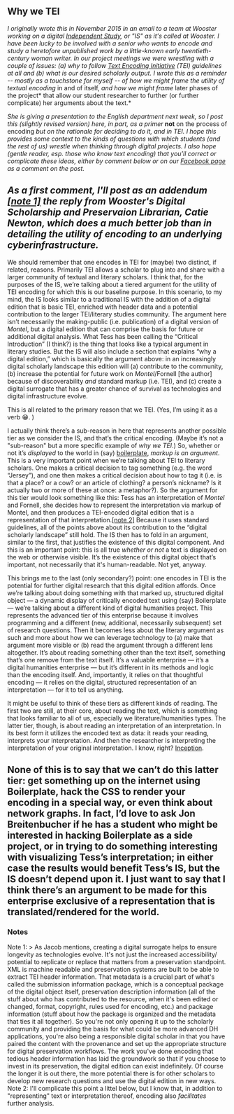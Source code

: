 ## Why we TEI

*I originally wrote this in November 2015 in an email to a team at Wooster working on a digital [Independent Study](https://www.wooster.edu/academics/research/is/), or "IS" as it's called at Wooster. I have been lucky to be involved with a senior who wants to encode and study a heretofore unpublished work by a little-known early twentieth-century woman writer. In our project meetings we were wrestling with a couple of issues: (a) why to follow [Text Encoding Initiative](http://www.tei-c.org/index.xml) (TEI) guidelines at all and (b) what is our desired scholarly output. I wrote this as a reminder -- mostly as a touchstone for myself -- of how we might frame the utility of textual encoding* in and of itself, *and how we might frame* later phases of the project* that allow our student researcher to further (or further complicate) her arguments about the text.*

*She is giving a presentation to the English department next week, so I post this (slightly revised version) here, in part, as a primer* **not** on the process of encoding *but on the rationale for deciding to do it, and in TEI. I hope this provides some context to the kinds of questions with which students (and the rest of us) wrestle when thinking through digital projects. I also hope (gentle reader, esp. those who know text encoding) that you'll correct or complicate these ideas, either by comment below or on our [Facebook page](https://www.facebook.com/ohiofiveDS/) as a comment on the post.*

*As a first comment, I'll post as an addendum [[note 1]](#note-1) the reply from Wooster's Digital Scholarship and Preservaion Librarian, Catie Newton, which does a much better job than in detailing the utility of encoding to an underlying cyberinfrastructure.*
-----
We should remember that one encodes in TEI for (maybe) two distinct, if related, reasons. Primarily TEI allows a scholar to plug into and share with a larger community of textual and literary scholars. I think that, for the purposes of the IS, we’re talking about a tiered argument for the utility of TEI encoding for which this is our  baseline purpose. In this scenario, to my mind, the IS looks similar to a traditional IS with the addition of a digital edition that is basic TEI, enriched with header data and a potential contribution to the larger TEI/literary studies community. The argument here isn’t necessarily the making-public (i.e. publication) of a digital version of *Montel*, but a digital edition that can comprise the basis for future or additional digital analysis. What Tess has been calling the “Critical Introduction” (I think?) is the thing that looks like a typical argument in literary studies. But the IS will also include a section that explains “why a digital edition,” which is basically the argument above: in an increasingly digital scholarly landscape this edition will (a) contribute to the community, (b) increase the potential for future work on *Montel*/Fornell [the author] because of discoverability *and* standard markup (i.e. TEI), and (c) create a digital surrogate that has a greater chance of survival as technologies and digital infrastructure evolve. 

This is all related to the primary reason that we TEI. (Yes, I’m using it as a verb :grin:. )

I actually think there’s a sub-reason in here that represents another possible tier as we consider the IS, and that’s the critical encoding. (Maybe it’s not a "sub-reason" but a more specific example of *why we TEI*.) So, whether or not it’s *displayed* to the world in (say) [boilerplate](http://dcl.ils.indiana.edu/teibp/), *markup is an argument*. This is a very important point when we’re talking about TEI to literary scholars. One makes a critical decision to tag something (e.g. the word “Jersey”), and one then makes a critical decision about how to tag it (i.e. is that a place? or a cow? or an article of clothing? a person’s nickname? Is it actually two or more of these at once: a metaphor?). So the argument for this tier would look something like this: Tess has an interpretation of *Montel* and Fornell, she decides how to represent the interpretation via markup of Montel, and then produces a TEI-encoded digital edition that is a representation of that interpretation.[[note 2]](#note-2) Because it uses standard guidelines, all of the points above about its contribution to the “digital scholarly landscape” still hold. The IS then has to fold in an argument, similar to the first, that justifies the existence of this digital component. And this is an important point: this is all true *whether or not* a text is displayed on the web or otherwise visible. It’s the existence of this digital object that’s important, not necessarily that it's human-readable. Not yet, anyway. 

This brings me to the last (only secondary?) point: one encodes in TEI is the potential for further digital research that this digital edition affords. Once we’re talking about  doing something with that marked up, structured digital object — a dynamic display of critically encoded text using (say) Boilerplate — we’re talking about a different kind of digital humanities project. This represents the advanced tier of this enterprise because it involves programming and a different (new, additional, necessarily subsequent) set of research questions. Then it becomes less about the literary argument as such and more about how we can leverage technology to (a) make that argument more visible or (b) read the argument through a different lens altogether. It’s about reading something other than the text itself, something that’s one remove from the text itself. It’s a valuable enterprise — it’s a digital humanities enterprise — but it’s different in its methods and logic than the encoding itself. And, importantly, it relies on that thoughtful encoding — it relies on the digital, structured representation of an interpretation — for it to tell us anything. 

It might be useful to think of these tiers as different kinds of reading. The first two are still, at their core, about reading the text, which is something that looks familiar to all of us, especially we literature/humanities types. The latter tier, though, is about reading an interpretation of an interpretation. In its best form it utilizes the encoded text as data: it reads your reading, interprets your interpretation. And then the researcher is interpreting the interpretation of your original interpretation. I know, right? [Inception](http://gph.is/1eNue2O).

None of this is to say that we can’t do this latter tier: get something up on the internet using Boilerplate, hack the CSS to render your encoding in a special way, or even think about network graphs. In fact, I’d love to ask Jon Breitenbucher if he has a student who might be interested in hacking Boilerplate as a side project, or in trying to do something interesting with visualizing Tess’s interpretation; in either case the results would benefit Tess’s IS, but the IS doesn’t depend upon it. I just want to say that I think there’s an argument to be made for this enterprise exclusive of a representation that is translated/rendered for the world. 
-----
### Notes
<a id="note-1">Note 1</a>: > As Jacob mentions, creating a digital surrogate helps to ensure longevity as technologies evolve. It's not just the increased accessibility/ potential to replicate or replace that matters from a preservation standpoint. XML is machine readable and preservation systems are built to be able to extract TEI header information. That metadata is a crucial part of what's called the submission information package, which is a conceptual package of the digital object itself, preservation description information (all of the stuff about who has contributed to the resource, when it's been edited or changed, format, copyright, rules used for encoding, etc.) and package information (stuff about how the package is organized and the metadata that ties it all together). So you're not only opening it up to the scholarly community and providing the basis for what could be more advanced DH applications, you're also being a responsible digital scholar in that you have paired the content with the provenance and set up the appropriate structure for digital preservation workflows. The work you've done encoding that tedious header information has laid the groundwork so that if you choose to invest in its preservation, the digital edition can exist indefinitely. Of course the longer it is out there, the more potential there is for other scholars to develop new research questions and use the digital edition in new ways.
<a id="note-2"> Note 2</a>: I'll complicate this point a littel below, but I know that, in addition to "representing" text or interpretation thereof, encoding also *facilitates* further analysis.